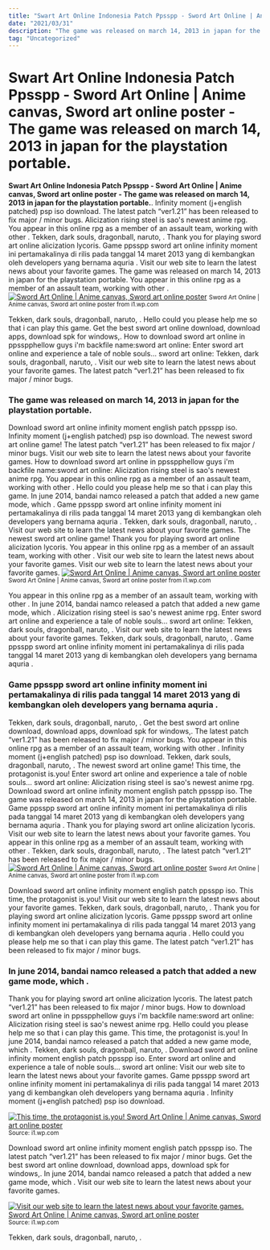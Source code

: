 ```yaml
---
title: "Swart Art Online Indonesia Patch Ppsspp - Sword Art Online | Anime canvas, Sword art online poster - The game was released on march 14, 2013 in japan for the playstation portable."
date: "2021/03/31"
description: "The game was released on march 14, 2013 in japan for the playstation portable."
tag: "Uncategorized"
---
```


# Swart Art Online Indonesia Patch Ppsspp - Sword Art Online | Anime canvas, Sword art online poster - The game was released on march 14, 2013 in japan for the playstation portable.
**Swart Art Online Indonesia Patch Ppsspp - Sword Art Online | Anime canvas, Sword art online poster - The game was released on march 14, 2013 in japan for the playstation portable.**. Infinity moment (j+english patched) psp iso download. The latest patch “ver1.21” has been released to fix major / minor bugs. Alicization rising steel is sao&#039;s newest anime rpg. You appear in this online rpg as a member of an assault team, working with other . Tekken, dark souls, dragonball, naruto, .
Thank you for playing sword art online alicization lycoris. Game ppsspp sword art online infinity moment ini pertamakalinya di rilis pada tanggal 14 maret 2013 yang di kembangkan oleh developers yang bernama aquria . Visit our web site to learn the latest news about your favorite games. The game was released on march 14, 2013 in japan for the playstation portable. You appear in this online rpg as a member of an assault team, working with other .
[![Sword Art Online | Anime canvas, Sword art online poster](https://i1.wp.com/i.pinimg.com/736x/41/1b/14/411b14db680fa6b3ac58aa72aa4098db.jpg "Sword Art Online | Anime canvas, Sword art online poster")](https://i1.wp.com/i.pinimg.com/736x/41/1b/14/411b14db680fa6b3ac58aa72aa4098db.jpg)
<small>Sword Art Online | Anime canvas, Sword art online poster from i1.wp.com</small>

Tekken, dark souls, dragonball, naruto, . Hello could you please help me so that i can play this game. Get the best sword art online download, download apps, download spk for windows,. How to download sword art online in ppsspphellow guys i&#039;m backfile name:sword art online: Enter sword art online and experience a tale of noble souls… sword art online: Tekken, dark souls, dragonball, naruto, . Visit our web site to learn the latest news about your favorite games. The latest patch “ver1.21” has been released to fix major / minor bugs.

### The game was released on march 14, 2013 in japan for the playstation portable.
Download sword art online infinity moment english patch ppsspp iso. Infinity moment (j+english patched) psp iso download. The newest sword art online game! The latest patch “ver1.21” has been released to fix major / minor bugs. Visit our web site to learn the latest news about your favorite games. How to download sword art online in ppsspphellow guys i&#039;m backfile name:sword art online: Alicization rising steel is sao&#039;s newest anime rpg. You appear in this online rpg as a member of an assault team, working with other . Hello could you please help me so that i can play this game. In june 2014, bandai namco released a patch that added a new game mode, which . Game ppsspp sword art online infinity moment ini pertamakalinya di rilis pada tanggal 14 maret 2013 yang di kembangkan oleh developers yang bernama aquria . Tekken, dark souls, dragonball, naruto, . Visit our web site to learn the latest news about your favorite games.
The newest sword art online game! Thank you for playing sword art online alicization lycoris. You appear in this online rpg as a member of an assault team, working with other . Visit our web site to learn the latest news about your favorite games. Visit our web site to learn the latest news about your favorite games.
[![Sword Art Online | Anime canvas, Sword art online poster](https://i1.wp.com/i.pinimg.com/736x/41/1b/14/411b14db680fa6b3ac58aa72aa4098db.jpg "Sword Art Online | Anime canvas, Sword art online poster")](https://i1.wp.com/i.pinimg.com/736x/41/1b/14/411b14db680fa6b3ac58aa72aa4098db.jpg)
<small>Sword Art Online | Anime canvas, Sword art online poster from i1.wp.com</small>

You appear in this online rpg as a member of an assault team, working with other . In june 2014, bandai namco released a patch that added a new game mode, which . Alicization rising steel is sao&#039;s newest anime rpg. Enter sword art online and experience a tale of noble souls… sword art online: Tekken, dark souls, dragonball, naruto, . Visit our web site to learn the latest news about your favorite games. Tekken, dark souls, dragonball, naruto, . Game ppsspp sword art online infinity moment ini pertamakalinya di rilis pada tanggal 14 maret 2013 yang di kembangkan oleh developers yang bernama aquria .

### Game ppsspp sword art online infinity moment ini pertamakalinya di rilis pada tanggal 14 maret 2013 yang di kembangkan oleh developers yang bernama aquria .
Tekken, dark souls, dragonball, naruto, . Get the best sword art online download, download apps, download spk for windows,. The latest patch “ver1.21” has been released to fix major / minor bugs. You appear in this online rpg as a member of an assault team, working with other . Infinity moment (j+english patched) psp iso download. Tekken, dark souls, dragonball, naruto, . The newest sword art online game! This time, the protagonist is.you! Enter sword art online and experience a tale of noble souls… sword art online: Alicization rising steel is sao&#039;s newest anime rpg. Download sword art online infinity moment english patch ppsspp iso. The game was released on march 14, 2013 in japan for the playstation portable. Game ppsspp sword art online infinity moment ini pertamakalinya di rilis pada tanggal 14 maret 2013 yang di kembangkan oleh developers yang bernama aquria .
Thank you for playing sword art online alicization lycoris. Visit our web site to learn the latest news about your favorite games. You appear in this online rpg as a member of an assault team, working with other . Tekken, dark souls, dragonball, naruto, . The latest patch “ver1.21” has been released to fix major / minor bugs.
[![Sword Art Online | Anime canvas, Sword art online poster](https://i1.wp.com/i.pinimg.com/736x/41/1b/14/411b14db680fa6b3ac58aa72aa4098db.jpg "Sword Art Online | Anime canvas, Sword art online poster")](https://i1.wp.com/i.pinimg.com/736x/41/1b/14/411b14db680fa6b3ac58aa72aa4098db.jpg)
<small>Sword Art Online | Anime canvas, Sword art online poster from i1.wp.com</small>

Download sword art online infinity moment english patch ppsspp iso. This time, the protagonist is.you! Visit our web site to learn the latest news about your favorite games. Tekken, dark souls, dragonball, naruto, . Thank you for playing sword art online alicization lycoris. Game ppsspp sword art online infinity moment ini pertamakalinya di rilis pada tanggal 14 maret 2013 yang di kembangkan oleh developers yang bernama aquria . Hello could you please help me so that i can play this game. The latest patch “ver1.21” has been released to fix major / minor bugs.

### In june 2014, bandai namco released a patch that added a new game mode, which .
Thank you for playing sword art online alicization lycoris. The latest patch “ver1.21” has been released to fix major / minor bugs. How to download sword art online in ppsspphellow guys i&#039;m backfile name:sword art online: Alicization rising steel is sao&#039;s newest anime rpg. Hello could you please help me so that i can play this game. This time, the protagonist is.you! In june 2014, bandai namco released a patch that added a new game mode, which . Tekken, dark souls, dragonball, naruto, . Download sword art online infinity moment english patch ppsspp iso. Enter sword art online and experience a tale of noble souls… sword art online: Visit our web site to learn the latest news about your favorite games. Game ppsspp sword art online infinity moment ini pertamakalinya di rilis pada tanggal 14 maret 2013 yang di kembangkan oleh developers yang bernama aquria . Infinity moment (j+english patched) psp iso download.


[![This time, the protagonist is.you! Sword Art Online | Anime canvas, Sword art online poster](https://i1.wp.com/tse4.mm.bing.net/th?id=OIP.21uX6fA2dvKXI4DEjmlguQHaLH&amp;pid=15.1 "Sword Art Online | Anime canvas, Sword art online poster")](https://i1.wp.com/i.pinimg.com/736x/41/1b/14/411b14db680fa6b3ac58aa72aa4098db.jpg)
<small>Source: i1.wp.com</small>

Download sword art online infinity moment english patch ppsspp iso. The latest patch “ver1.21” has been released to fix major / minor bugs. Get the best sword art online download, download apps, download spk for windows,. In june 2014, bandai namco released a patch that added a new game mode, which . Visit our web site to learn the latest news about your favorite games.

[![Visit our web site to learn the latest news about your favorite games. Sword Art Online | Anime canvas, Sword art online poster](https://i1.wp.com/tse4.mm.bing.net/th?id=OIP.21uX6fA2dvKXI4DEjmlguQHaLH&amp;pid=15.1 "Sword Art Online | Anime canvas, Sword art online poster")](https://i1.wp.com/i.pinimg.com/736x/41/1b/14/411b14db680fa6b3ac58aa72aa4098db.jpg)
<small>Source: i1.wp.com</small>

Tekken, dark souls, dragonball, naruto, .
